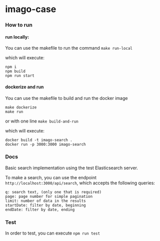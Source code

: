 # imago-case

### How to run

#### run locally:

You can use the makefile to run the command
`make run-local`

which will execute:

```
npm i
npm build
npm run start
```

#### dockerize and run

You can use the makefile to build and run the docker image

```
make dockerize
make run
```

or with one line
`make build-and-run`

which will execute:

```
docker build -t imago-search .
docker run -p 3000:3000 imago-search
```

### Docs

Basic search implementation using the test Elasticsearch server.

To make a search, you can use the endpoint `http://localhost:3000/api/search`, which accepts the following queries:
```
q: search text, (only one that is required)
page: page number for simple pagination
limit: number of data in the results
startDate: filter by date, beginning
endDate: filter by date, ending
```


### Test

In order to test, you can execute
`npm run test`
